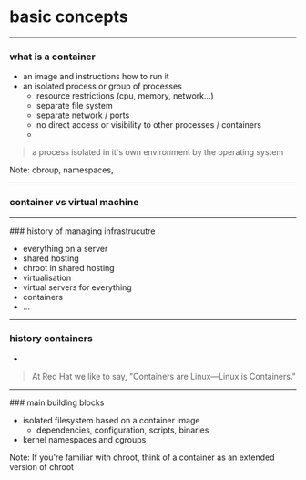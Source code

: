 # basic concepts

----

### what is a container

* an image and instructions how to run it
* an isolated process or group of processes
  * resource restrictions (cpu, memory, network...)
  * separate file system
  * separate network / ports
  * no direct access or visibility to other processes / containers
  * 

> a process isolated in it's own environment by the operating system

Note: cbroup, namespaces, 

----

### container vs virtual machine

----

### history of managing infrastrucutre

* everything on a server
* shared hosting
* chroot in shared hosting
* virtualisation
* virtual servers for everything
* containers
* ...

----


### history containers

* 

> At Red Hat we like to say, "Containers are Linux—Linux is Containers."

----

### main building blocks

* isolated filesystem based on a container image
  * dependencies, configuration, scripts, binaries
* kernel namespaces and cgroups

Note: If you're familiar with chroot, think of a container as an extended version of chroot